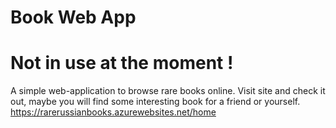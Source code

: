 # Book Web App

# Not in use at the moment !

A simple web-application to browse rare books online. Visit site and check it out, maybe you will find some interesting book for a friend or yourself.
https://rarerussianbooks.azurewebsites.net/home

